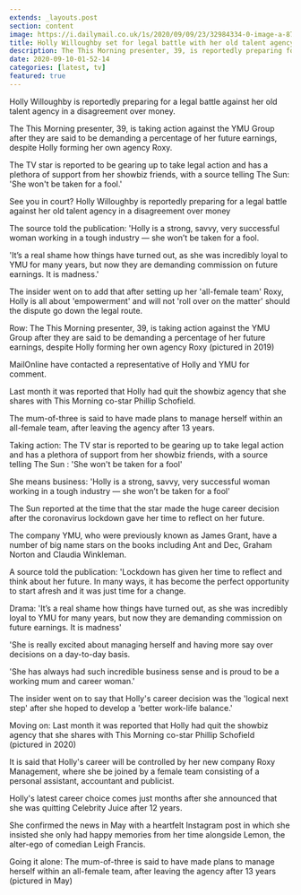 ```yaml
---
extends: _layouts.post
section: content
image: https://i.dailymail.co.uk/1s/2020/09/09/23/32984334-0-image-a-87_1599690187086.jpg 
title: Holly Willoughby set for legal battle with her old talent agency 
description: The This Morning presenter, 39, is reportedly preparing for a legal battle against her old talent agency in a disagreement over money. 
date: 2020-09-10-01-52-14 
categories: [latest, tv] 
featured: true 
--- 
```

Holly Willoughby is reportedly preparing for a legal battle against her old talent agency in a disagreement over money.

The This Morning presenter, 39, is taking action against the YMU Group after they are said to be demanding a percentage of her future earnings, despite Holly forming her own agency Roxy. 

The TV star is reported to be gearing up to take legal action and has a plethora of support from her showbiz friends, with a source telling The Sun: 'She won't be taken for a fool.'

See you in court? Holly Willoughby is reportedly preparing for a legal battle against her old talent agency in a disagreement over money

The source told the publication: 'Holly is a strong, savvy, very successful woman working in a tough industry — she won’t be taken for a fool.

'It’s a real shame how things have turned out, as she was incredibly loyal to YMU for many years, but now they are demanding commission on future earnings. It is madness.' 

The insider went on to add that after setting up her 'all-female team' Roxy, Holly is all about 'empowerment' and will not 'roll over on the matter' should the dispute go down the legal route.

Row: The This Morning presenter, 39, is taking action against the YMU Group after they are said to be demanding a percentage of her future earnings, despite Holly forming her own agency Roxy (pictured in 2019)

MailOnline have contacted a representative of Holly and YMU for comment.   

Last month it was reported that Holly had quit the showbiz agency that she shares with This Morning co-star Phillip Schofield. 

The mum-of-three is said to have made plans to manage herself within an all-female team, after leaving the agency after 13 years.

Taking action: The TV star is reported to be gearing up to take legal action and has a plethora of support from her showbiz friends, with a source telling The Sun : 'She won't be taken for a fool'

She means business: 'Holly is a strong, savvy, very successful woman working in a tough industry — she won’t be taken for a fool'

The Sun reported at the time that the star made the huge career decision after the coronavirus lockdown gave her time to reflect on her future.

The company YMU, who were previously known as James Grant, have a number of big name stars on the books including Ant and Dec, Graham Norton and Claudia Winkleman.

A source told the publication: 'Lockdown has given her time to reflect and think about her future. In many ways, it has become the perfect opportunity to start afresh and it was just time for a change. 

Drama: 'It’s a real shame how things have turned out, as she was incredibly loyal to YMU for many years, but now they are demanding commission on future earnings. It is madness'

'She is really excited about managing herself and having more say over decisions on a day-to-day basis.

'She has always had such incredible business sense and is proud to be a working mum and career woman.'

The insider went on to say that Holly's career decision was the 'logical next step' after she hoped to develop a 'better work-life balance.'

Moving on: Last month it was reported that Holly had quit the showbiz agency that she shares with This Morning co-star Phillip Schofield  (pictured in 2020) 

It is said that Holly's career will be controlled by her new company Roxy Management, where she be joined by a female team consisting of a personal assistant, accountant and publicist.

Holly's latest career choice comes just months after she announced that she was quitting Celebrity Juice after 12 years. 

She confirmed the news in May with a heartfelt Instagram post in which she insisted she only had happy memories from her time alongside Lemon, the alter-ego of comedian Leigh Francis. 

Going it alone: The mum-of-three is said to have made plans to manage herself within an all-female team, after leaving the agency after 13 years (pictured in May)


